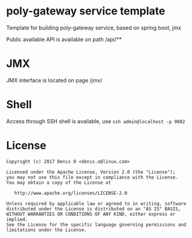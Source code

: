 # poly-gateway service template

Template for building poly-gateway service, based on spring boot, jmx

Public available API is available on path /api/**

# JMX

JMX interface is located on page /jmx/

# Shell

Access through SSH shell is available, use `ssh admin@localhost -p 9002`

License
=======
 
    Copyright (c) 2017 Denis O <denis.o@linux.com>
 
    Licensed under the Apache License, Version 2.0 (the "License");
    you may not use this file except in compliance with the License.
    You may obtain a copy of the License at
 
       http://www.apache.org/licenses/LICENSE-2.0
 
    Unless required by applicable law or agreed to in writing, software
    distributed under the License is distributed on an "AS IS" BASIS,
    WITHOUT WARRANTIES OR CONDITIONS OF ANY KIND, either express or implied.
    See the License for the specific language governing permissions and
    limitations under the License.
